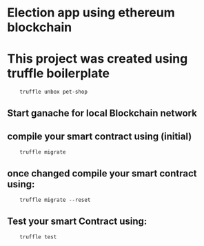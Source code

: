 # Election app using ethereum blockchain

# This project was created using truffle boilerplate

```
    truffle unbox pet-shop
```

## Start ganache for local Blockchain network

## compile your smart contract using (initial)

```
    truffle migrate
```

## once changed compile your smart contract using:

```
    truffle migrate --reset
```

## Test your smart Contract using:

```
    truffle test
```
